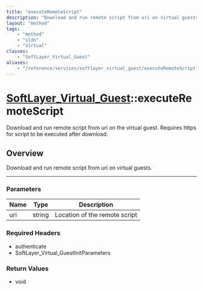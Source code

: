 ```yaml
---
title: "executeRemoteScript"
description: "Download and run remote script from uri on virtual guests."
layout: "method"
tags:
    - "method"
    - "sldn"
    - "Virtual"
classes:
    - "SoftLayer_Virtual_Guest"
aliases:
    - "/reference/services/softlayer_virtual_guest/executeRemoteScript"
---
```

# [SoftLayer_Virtual_Guest](/reference/services/SoftLayer_Virtual_Guest)::executeRemoteScript


Download and run remote script from uri on the virtual guest. Requires https for script to be executed after download. 


## Overview 
Download and run remote script from uri on virtual guests.

-----

### Parameters 
|Name | Type | Description |
| --- | --- | --- |
|uri| string| Location of the remote script|


### Required Headers
* authenticate
* SoftLayer_Virtual_GuestInitParameters


### Return Values
* void





